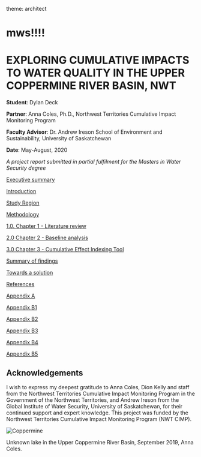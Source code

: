 theme: architect
# mws!!!!
# EXPLORING CUMULATIVE IMPACTS TO WATER QUALITY IN THE UPPER COPPERMINE RIVER BASIN, NWT

**Student**: Dylan Deck

**Partner**: Anna Coles, Ph.D., Northwest Territories Cumulative Impact Monitoring Program

**Faculty Advisor**: Dr. Andrew Ireson School of Environment and Sustainability, University of Saskatchewan

**Date**: May-August, 2020

*A project report submitted in partial fulfilment for the Masters in Water Security degree*



[Executive summary](execsum.html)

[Introduction](intro.html)

[Study Region](site.html)

[Methodology](Methodology.html)

[1.0. Chapter 1 - Literature review](Chapter1.html) 

[2.0 Chapter 2 - Baseline analysis](Chapter2.html)

[3.0 Chapter 3 - Cumulative Effect Indexing Tool](Chapter3.html)

[Summary of findings](findings.html)

[Towards a solution](solution.html)

[References](references.html)

[Appendix A](appendixA.html)

[Appendix B1](appendixB1.html)

[Appendix B2](appendixB2.html)

[Appendix B3](appendixB3.html)

[Appendix B4](appendixB4.html)

[Appendix B5](appendixB5.html)

## Acknowledgements

I wish to express my deepest gratitude to Anna Coles, Dion Kelly and staff from the Northwest Territories Cumulative Impact Monitoring Program in the Government of the Northwest Territories, and Andrew Ireson from the Global Institute of Water Security, University of Saskatchewan, for their continued support and expert knowledge. This project was funded by the Northwest Territories Cumulative Impact Monitoring Program (NWT CIMP).

<img src="figures/IMG_8632.jpg" alt="Coppermine">

Unknown lake in the Upper Coppermine River Basin, September 2019, Anna Coles.
